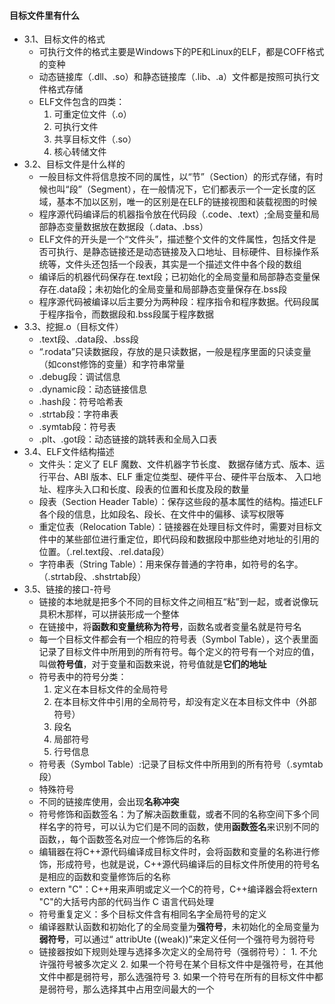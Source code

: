 #### 目标文件里有什么

- 3.1、目标文件的格式
  - 可执行文件的格式主要是Windows下的PE和Linux的ELF，都是COFF格式的变种
  - 动态链接库（.dll、.so）和静态链接库（.lib、.a）文件都是按照可执行文件格式存储
  - ELF文件包含的四类：
    1. 可重定位文件（.o）
    2. 可执行文件
    3. 共享目标文件（.so）
    4. 核心转储文件
- 3.2、目标文件是什么样的
  - 一般目标文件将信息按不同的属性，以“节”（Section）的形式存储，有时候也叫“段”（Segment），在一般情况下，它们都表示一个一定长度的区域，基本不加以区别，唯一的区别是在ELF的链接视图和装载视图的时候
  - 程序源代码编译后的机器指令放在代码段（.code、.text）;全局变量和局部静态变量数据放在数据段（.data、.bss）
  - ELF文件的开头是一个“文件头”，描述整个文件的文件属性，包括文件是否可执行、是静态链接还是动态链接及入口地址、目标硬件、目标操作系统等，文件头还包括一个段表，其实是一个描述文件中各个段的数组
  - 编译后的机器代码保存在.text段；已初始化的全局变量和局部静态变量保存在.data段；未初始化的全局变量和局部静态变量保存在.bss段
  - 程序源代码被编译以后主要分为两种段：程序指令和程序数据。代码段属于程序指令，而数据段和.bss段属于程序数据
- 3.3、挖掘.o（目标文件）
  - .text段、.data段、.bss段
  - “.rodata”只读数据段，存放的是只读数据，一般是程序里面的只读变量（如const修饰的变量）和字符串常量
  - .debug段：调试信息
  - .dynamic段：动态链接信息
  - .hash段：符号哈希表
  - .strtab段：字符串表
  - .symtab段：符号表
  - .plt、.got段：动态链接的跳转表和全局入口表
- 3.4、ELF文件结构描述
  - 文件头：定义了 ELF 魔数、文件机器字节长度、 数据存储方式、版本、运行平台、ABI 版本、ELF 重定位类型、硬件平台、硬件平台版本、 入口地址、程序头入口和长度、段表的位置和长度及段的数量
  - 段表（Section Header Table）：保存这些段的基本属性的结构。描述ELF各个段的信息，比如段名、段长、在文件中的偏移、读写权限等
  - 重定位表（Relocation Table）：链接器在处理目标文件时，需要对目标文件中的某些部位进行重定位，即代码段和数据段中那些绝对地址的引用的位置。（.rel.text段、.rel.data段）
  - 字符串表（String Table）：用来保存普通的字符串，如符号的名字。（.strtab段、.shstrtab段）
- 3.5、链接的接口-符号
  - 链接的本地就是把多个不同的目标文件之间相互“粘”到一起，或者说像玩具积木那样，可以拼装形成一个整体
  - 在链接中，将**函数和变量统称为符号**，函数名或者变量名就是符号名
  - 每一个目标文件都会有一个相应的符号表（Symbol Table），这个表里面记录了目标文件中所用到的所有符号。每个定义的符号有一个对应的值，叫做**符号值**，对于变量和函数来说，符号值就是**它们的地址**
  - 符号表中的符号分类：
    1. 定义在本目标文件的全局符号
    2. 在本目标文件中引用的全局符号，却没有定义在本目标文件中（外部符号）
    3. 段名
    4. 局部符号
    5. 行号信息
  - 符号表（Symbol Table）:记录了目标文件中所用到的所有符号（.symtab段）
  - 特殊符号
  - 不同的链接库使用，会出现**名称冲突**
  - 符号修饰和函数签名：为了解决函数重载，或者不同的名称空间下多个同样名字的符号，可以认为它们是不同的函数，使用**函数签名**来识别不同的函数，，每个函数签名对应一个修饰后的名称
  - 编辑器在将C++源代码编译成目标文件时，会将函数和变量的名称进行修饰，形成符号，也就是说，C++源代码编译后的目标文件所使用的符号名是相应的函数和变量修饰后的名称
  - extern "C"：C++用来声明或定义一个C的符号，C++编译器会将extern "C"的大括号内部的代码当作 C 语言代码处理
  - 符号重复定义：多个目标文件含有相同名字全局符号的定义
  - 编译器默认函数和初始化了的全局变量为**强符号**，未初始化的全局变量为**弱符号**，可以通过“ attribUte ((weak))”来定义任何一个强符号为弱符号
  - 链接器按如下规则处理与选择多次定义的全局符号（强弱符号）：
    		1. 不允许强符号被多次定义
      		2. 如果一个符号在某个目标文件中是强符号，在其他文件中都是弱符号，那么选强符号
      		3. 如果一个符号在所有的目标文件中都是弱符号，那么选择其中占用空间最大的一个



